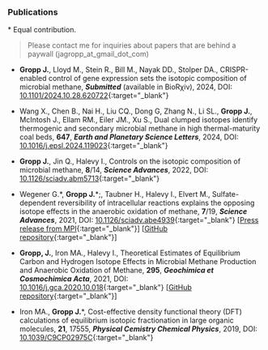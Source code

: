 ### Publications

\* Equal contribution.
> Please contact me for inquiries about papers that are behind a paywall (jagropp_at_gmail_dot_com)

- **Gropp J.**, Lloyd M., Stein R., Bill M., Nayak DD., Stolper DA., CRISPR-enabled control of gene expression sets the isotopic composition of microbial methane, ***Submitted*** (available in BioR&#967;iv), 2024, DOI: [10.1101/2024.10.28.620722](https://doi.org/10.1101/2024.10.28.620722){:target="_blank"}

- Wang X., Chen B., Nai H., Liu CQ., Dong G, Zhang N., Li SL., **Gropp J.**, McIntosh J., Ellam RM., Eiler JM., Xu S., Dual clumped isotopes identify thermogenic and secondary microbial methane in high thermal-maturity coal beds, **647**, ***Earth and Planetary Science Letters***, 2024, DOI: [10.1016/j.epsl.2024.119023](https://doi.org/10.1016/j.epsl.2024.119023){:target="_blank"}

- **Gropp J.**, Jin Q., Halevy I., Controls on the isotopic composition of microbial methane, **8**/14, ***Science Advances***, 2022, DOI: [10.1126/sciadv.abm5713](https://www.science.org/doi/10.1126/sciadv.abm5713){:target="_blank"}

- Wegener G.\*, **Gropp J.**\*;, Taubner H., Halevy I., Elvert M., Sulfate-dependent reversibility of intracellular reactions explains the opposing isotope effects in the anaerobic oxidation of methane, **7**/19, ***Science Advances***, 2021, DOI: [10.1126/sciadv.abe4939](http://doi.org/10.1126/sciadv.abe4939){:target="_blank"} [[Press release from MPI](https://www.mpi-bremen.de/en/Strange-isotopes-Scientists-from-Germany-and-Israel-explain-a-methane-isotope-paradox-of-the-seafloor.html){:target="_blank"}] [[GitHub repository](https://github.com/jagropp/AOM.bioiso.model){:target="_blank"}]

- **Gropp, J.**, Iron MA., Halevy I., Theoretical Estimates of Equilibrium Carbon and Hydrogen Isotope Effects in Microbial Methane Production and Anaerobic Oxidation of Methane, **295**, ***Geochimica et Cosmochimica Acta***, 2021, DOI: [10.1016/j.gca.2020.10.018](https://doi.org/10.1016/j.gca.2020.10.018){:target="_blank"} [[GitHub repository](https://github.com/jagropp/EFFs.GCA.2020){:target="_blank"}]

- Iron MA., **Gropp J.**\*, Cost-effective density functional theory (DFT) calculations of equilibrium isotopic fractionation in large organic molecules, **21**, 17555, ***Physical Cemistry Chemical Physics***, 2019, DOI: [10.1039/C9CP02975C](https://doi.org/10.1039/C9CP02975C){:target="_blank"}
